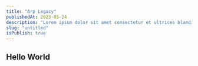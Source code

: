 ```yaml
---
title: "Arp Legacy"
publishedAt: 2023-05-24
description: "Lorem ipsum dolor sit amet consectetur et ultrices blandit neque ege"
slug: "untitled"
isPublish: true
---
```


## Hello World
